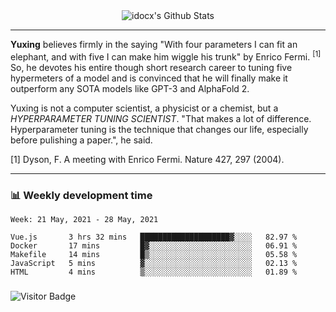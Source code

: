 <div align="center">
    <img align="center" src="https://github-readme-stats.vercel.app/api?username=idocx&show_icons=true&count_private=true&hide_border=true" alt="idocx's Github Stats"></img>
</div>

---

**Yuxing** believes firmly in the saying "With four parameters I can fit an elephant, and with five I can make him wiggle his trunk" by Enrico Fermi. <sup>[1]</sup> So, he devotes his entire though short research career to tuning five hypermeters of a model and is convinced that he will finally make it outperform any SOTA models like GPT-3 and AlphaFold 2.

Yuxing is not a computer scientist, a physicist or a chemist, but a *HYPERPARAMETER TUNING SCIENTIST*. "That makes a lot of difference. Hyperparameter tuning is the technique that changes our life, especially before pulishing a paper.", he said.

[1] Dyson, F. A meeting with Enrico Fermi. Nature 427, 297 (2004).


---

### 📊 Weekly development time
<!--START_SECTION:waka-->
```text
Week: 21 May, 2021 - 28 May, 2021

Vue.js       3 hrs 32 mins   ████████████████████▓░░░░   82.97 % 
Docker       17 mins         █▓░░░░░░░░░░░░░░░░░░░░░░░   06.91 % 
Makefile     14 mins         █▒░░░░░░░░░░░░░░░░░░░░░░░   05.58 % 
JavaScript   5 mins          ▓░░░░░░░░░░░░░░░░░░░░░░░░   02.13 % 
HTML         4 mins          ▒░░░░░░░░░░░░░░░░░░░░░░░░   01.89 % 
```
<!--END_SECTION:waka-->

### 

![Visitor Badge](https://visitor-badge.laobi.icu/badge?page_id=idocx.idocx)